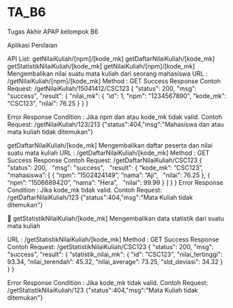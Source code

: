 # TA_B6
Tugas Akhir APAP kelompok B6

Aplikasi Penilaian

API List:
getNilaiKuliah/[npm]/[kode_mk]
getDaftarNilaiKuliah/[kode_mk]
getStatistikNilaiKuliah/[kode_mk]
getNilaiKuliah/[npm]/[kode_mk]
Mengembalikan nilai suatu mata kuliah dari seorang mahasiswa
URL : /getNilaiKuliah/[npm]/[kode_mk]
Method : GET
Success Response
Contoh Request: /getNilaiKuliah/15041412/CSC123
{
  "status": 200,
  "msg": "success",
  "result": {
    "nilai_mk": {
      "id": 1,
      "npm": "1234567890",
      "kode_mk": "CSC123",
      "nilai": 76.25
    }
  }
}

Error Response
Condition : Jika npm dan atau kode_mk tidak valid.
Contoh Request: /getNilaiKuliah/123/213
{"status":404,"msg":"Mahasiswa dan atau mata kuliah tidak ditemukan"}

 
 
 
getDaftarNilaiKuliah/[kode_mk]
Mengembalikan daftar peserta dan nilai suatu mata kuliah
URL : /getDaftarNilaiKuliah/[kode_mk]
Method : GET
Success Response
Contoh Request: /getDaftarNilaiKuliah/CSC123
{ 
  "status": 200,
   "msg": "success",
   "result": {
    "kode_mk”: “CSC123”,
    "mahasiswa”: [
      {
        “npm”: ”1502424149”,
        “nama”: ”Aji”,
         "nilai": 76.25
      },
      {
        “npm”: ”1506689420”,
        “nama”: ”Hera”,
         "nilai": 99.99
      }
    ]
  }
}
Error Response
Condition : Jika kode_mk tidak valid.
Contoh Request: /getDaftarNilaiKuliah/123
{"status":404,"msg":"Mata Kuliah tidak ditemukan"}


getStatistikNilaiKuliah/[kode_mk]
Mengembalikan data statistik dari suatu mata kuliah

URL : /getStatistikNilaiKuliah/[kode_mk]
Method : GET
Success Response
Contoh Request: /getStatistikNilaiKuliah/CSC123
{
  "status": 200,
  "msg": "success",
  "result": {
    “statistik_nilai_mk": {
      "id": "CSC123",
      "nilai_tertinggi": 93.34,
      “nilai_terendah”: 45.32,
      “nilai_average”: 73.25,
      "std_deviasi": 34.32
    }
  }
}

Error Response
Condition : Jika kode_mk tidak valid.
Contoh Request: /getStatistikNilaiKuliah/123
{"status":404,"msg":"Mata Kuliah tidak ditemukan"}

